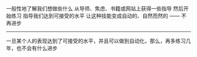 一般性地了解我们想做些什么
从导师、焦虑、书籍或网站上获得一些指导
然后开始练习
指导我们达到可接受的水平
让这种技能变成自动的、自然而然的 —— 不再进步

---

一旦某个人的表现达到了可接受的水平，并且可以做到自动化，那么，再多练习几年，也不会有什么进步